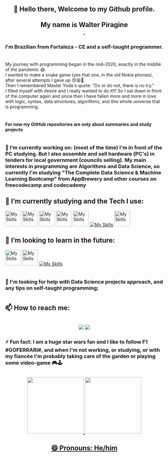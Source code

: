 <h2 align="center"> 🖖 Hello there, Welcome to my Github profile. <br> <br>  My name is Walter Piragine <br>. </h2> 
<p align="center">
 
          
### I'm Brazilian from Fortaleza - CE and a self-taught programmer. <br> <br> 
My journey with programming began in the mid-2020, exactly in the middle of the pandemic 😷. <br>I wanted to make a snake game (yes that one, in the old Nokia phones), after several attempts I gave up 😓😩🥵.<br> Then I remembered Master Yoda's  quote: "Do or do not, there is no try." <br> I filled myself with desire and I really wanted to do it!!! So I sat down in front of the computer again and since then I have fallen more and more in love with logic, syntax, data structures, algorithms, and this whole universe that is programming.
#   
#### For now my GitHub repositories are only about summaries and study projects
#   
###  🔭 I’m currently working on: (most of the time) I'm in front of the PC studying. But I also assemble and sell hardware (PC's) in tenders for local government (councils selling). My main interests in programming are Algorithms and Data Science, so currently I'm studying "The Complete Data Science & Machine Learning Bootcamp" from AppBrewery and other courses on freecodecamp and codecademy


##  🌱 I’m currently studying and the Tech I use: 
<img src="https://cdn.icon-icons.com/icons2/2107/PNG/512/file_type_vscode_icon_130084.png" alt="My Skills" width="50" height="50"> <img src="https://pandas.pydata.org//static/img/favicon_white.ico" alt="My Skills" width="50" height="50"> <img src="https://cdn-icons-png.flaticon.com/512/8616/8616578.png" alt="My Skills" width="50" height="50"> <img src="https://cdn.iconscout.com/icon/free/png-256/free-data-science-46-1170621.png" alt="My Skills" width="50" height="50"> <img src="https://cdn-icons-png.flaticon.com/128/4025/4025644.png" alt="My Skills" width="50" height="50"> [![My Skills](https://skillicons.dev/icons?i=py,html,django,git&theme=dark)](https://skillicons.dev) <img src="https://cdn-icons-png.flaticon.com/512/4248/4248443.png" alt="My Skills" width="50" height="50">

##  🚀 I’m looking to learn in the future: 
<img src="https://cdn-icons-png.flaticon.com/512/8637/8637099.png" alt="My Skills" width="50" height="50"> <img src="https://cdn-icons-png.flaticon.com/512/5181/5181965.png" alt="My Skills" width="50" height="50"> [![My Skills](https://skillicons.dev/icons?i=tensorflow,azure,docker,aws,kubernetes&theme=dark)](https://skillicons.dev)
#   
### 🤔 I'm looking for help with Data Science projects approach, and any tips on self-taught programming;
#   
##  📫 How to reach me: <br>
<h2 align="center"> <div>
<a href = "mailto:walter.jnior@gmail.com"><img loading="lazy" src="https://img.shields.io/badge/Gmail-D14836?style=for-the-badge&logo=gmail&logoColor=white" target="_blank"></a>
<a href="https://www.linkedin.com/in/walterpiragine/" target="_blank"><img loading="lazy" src="https://img.shields.io/badge/-LinkedIn-%230077B5?style=for-the-badge&logo=linkedin&logoColor=white" target="_blank"></a>   
</div> 
<p align="center">



 
### ⚡ Fun fact: I am a huge star wars fan and I like to follow F1 #GOFERRARI#, and when I'm not working, or studying, or with my fiancée I'm probably taking care of the garden or playing some video-game 🎮🕹️

<h2 align="center">
<div>
<a href="https://github.com/swmeme">
<img loading="lazy" height="180em" src="https://github-readme-stats.vercel.app/api/top-langs/?username=swmeme&layout=compact&langs_count=7&theme=dracula"/> <img loading="lazy" height="180em" src="https://github-readme-stats.vercel.app/api?username=swmeme&show_icons=true&theme=dracula&include_all_commits=true&count_private=true"/>
</div>
<p align="center">
 
#### 😄 Pronouns: He/him




